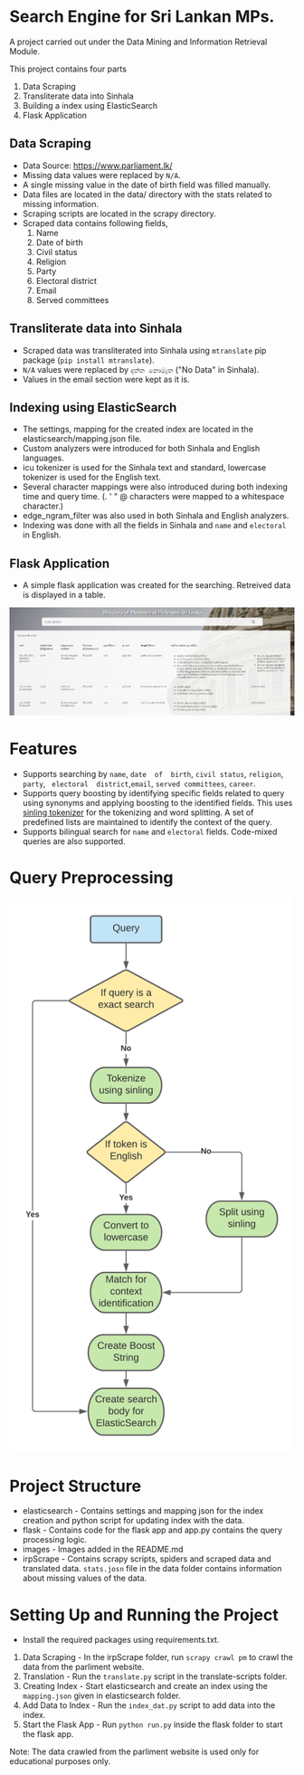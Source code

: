 # Search Engine for Sri Lankan MPs.

A project carried out under the Data Mining and Information Retrieval Module.

This project contains four parts

1. Data Scraping
2. Transliterate data into Sinhala
3. Building a index using ElasticSearch
4. Flask Application

## Data Scraping
- Data Source: https://www.parliament.lk/
- Missing data values were replaced by `N/A`.
- A single missing value in the date of birth field was filled manually.
- Data files are located in the data/ directory with the stats related to missing information.
- Scraping scripts are located in the scrapy directory.
- Scraped data contains following fields,
    1. Name
    2. Date of birth 
    3. Civil status
    4. Religion
    5. Party
    6. Electoral district
    7. Email
    8. Served committees

## Transliterate data into Sinhala

- Scraped data was transliterated into Sinhala using `mtranslate` pip package (`pip install mtranslate`).
- `N/A` values were replaced by `දත්ත නොමැත` ("No Data" in Sinhala).
- Values in the email section were kept as it is.

## Indexing using ElasticSearch

- The settings, mapping for the created index are located in the elasticsearch/mapping.json file.
- Custom analyzers were introduced for both Sinhala and English languages.
- icu tokenizer is used for the Sinhala text and standard, lowercase tokenizer is used for the English text.
- Several character mappings were also introduced during both indexing time and query time. (. ' " @ characters were mapped to a whitespace character.)
- edge_ngram_filter was also used in both Sinhala and English analyzers.
- Indexing was done with all the fields in Sinhala and `name` and `electoral` in English.

## Flask Application

- A simple flask application was created for the searching. Retreived data is displayed in a table.

![Directory of Members of Parliment](images\ui.png)

# Features

- Supports  searching  by  `name`,  `date  of  birth`,  `civil status`,  `religion`,  `party`, ` electoral  district`,`email`, `served committees`, `career`.
- Supports query boosting by identifying specific fields related to query using synonyms and applying boosting to the identified fields. This uses [sinling tokenizer](https://github.com/ysenarath/sinling) for the tokenizing and word splitting. A set of predefined lists are maintained to identify the context of the query.
- Supports bilingual search for `name` and `electoral` fields. Code-mixed queries are also supported.

# Query Preprocessing

<img src="images\flow.png" width="500">


# Project Structure

- elasticsearch - Contains settings and mapping json for the index creation and python script for updating index with the data.
- flask - Contains code for the flask app and app.py contains the query processing logic.
- images - Images added in the README.md
- irpScrape - Contains scrapy scripts, spiders and scraped data and translated data. `stats.josn` file in the data folder contains information about missing values of the data.
# Setting Up and Running the Project

- Install the required packages using requirements.txt.

1. Data Scraping - In the irpScrape folder, run `scrapy crawl pm` to crawl the data from the parliment website.
2. Translation - Run the `translate.py` script in the translate-scripts folder.
3. Creating Index - Start elasticsearch and create an index using the `mapping.json` given in elasticsearch folder.
4. Add Data to Index - Run the `index_dat.py` script to add data into the index.
5. Start the Flask App - Run `python run.py` inside the flask folder to start the flask app.


Note: The data crawled from the parliment website is used only for educational purposes only.

